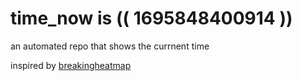# time_now is (( 1695848400914 ))

an automated repo that shows the currnent time

inspired by [breakingheatmap](https://github.com/breakingheatmap/breakingheatmap)